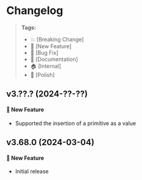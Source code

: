 Changelog
=========

> **Tags:**
> - :boom:       [Breaking Change]
> - :rocket:     [New Feature]
> - :bug:        [Bug Fix]
> - :memo:       [Documentation]
> - :house:      [Internal]
> - :nail_care:  [Polish]

## v3.??.? (2024-??-??)

#### :rocket: New Feature

* Supported the insertion of a primitive as a value

## v3.68.0 (2024-03-04)

#### :rocket: New Feature

* Initial release
